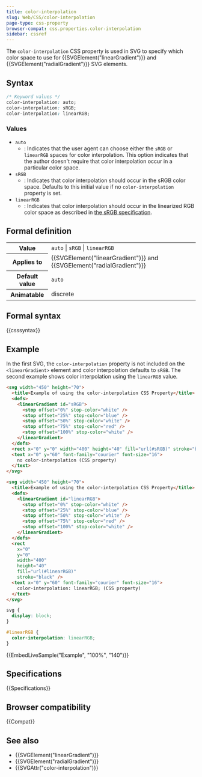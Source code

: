 ```yaml
---
title: color-interpolation
slug: Web/CSS/color-interpolation
page-type: css-property
browser-compat: css.properties.color-interpolation
sidebar: cssref
---
```



The `color-interpolation` CSS property is used in SVG to specify which color space to use for {{SVGElement("linearGradient")}} and {{SVGElement("radialGradient")}} SVG elements.

## Syntax

```css
/* Keyword values */
color-interpolation: auto;
color-interpolation: sRGB;
color-interpolation: linearRGB;
```

### Values

- `auto`
  - : Indicates that the user agent can choose either the `sRGB` or `linearRGB` spaces for color interpolation. This option indicates that the author doesn't require that color interpolation occur in a particular color space.
- `sRGB`
  - : Indicates that color interpolation should occur in the sRGB color space.
    Defaults to this initial value if no `color-interpolation` property is set.
- `linearRGB`
  - : Indicates that color interpolation should occur in the linearized RGB color space as described in [the sRGB specification](https://webstore.iec.ch/publication/6169).

## Formal definition

<table class="properties">
  <tbody>
    <tr>
      <th scope="row">Value</th>
      <td><code>auto</code> | <code>sRGB</code> | <code>linearRGB</code></td>
    </tr>
    <tr>
      <th scope="row">Applies to</th>
      <td>{{SVGElement("linearGradient")}} and {{SVGElement("radialGradient")}}</td>
    </tr>
    <tr>
      <th scope="row">Default value</th>
      <td><code>auto</code></td>
    </tr>
    <tr>
      <th scope="row">Animatable</th>
      <td>discrete</td>
    </tr>
  </tbody>
</table>

## Formal syntax

{{csssyntax}}

## Example

In the first SVG, the `color-interpolation` property is not included on the `<linearGradient>` element and color interpolation defaults to `sRGB`.
The second example shows color interpolation using the `linearRGB` value.

```html
<svg width="450" height="70">
  <title>Example of using the color-interpolation CSS Property</title>
  <defs>
    <linearGradient id="sRGB">
      <stop offset="0%" stop-color="white" />
      <stop offset="25%" stop-color="blue" />
      <stop offset="50%" stop-color="white" />
      <stop offset="75%" stop-color="red" />
      <stop offset="100%" stop-color="white" />
    </linearGradient>
  </defs>
  <rect x="0" y="0" width="400" height="40" fill="url(#sRGB)" stroke="black" />
  <text x="0" y="60" font-family="courier" font-size="16">
    no color-interpolation (CSS property)
  </text>
</svg>
```

```html
<svg width="450" height="70">
  <title>Example of using the color-interpolation CSS Property</title>
  <defs>
    <linearGradient id="linearRGB">
      <stop offset="0%" stop-color="white" />
      <stop offset="25%" stop-color="blue" />
      <stop offset="50%" stop-color="white" />
      <stop offset="75%" stop-color="red" />
      <stop offset="100%" stop-color="white" />
    </linearGradient>
  </defs>
  <rect
    x="0"
    y="0"
    width="400"
    height="40"
    fill="url(#linearRGB)"
    stroke="black" />
  <text x="0" y="60" font-family="courier" font-size="16">
    color-interpolation: linearRGB; (CSS property)
  </text>
</svg>
```

```css
svg {
  display: block;
}

#linearRGB {
  color-interpolation: linearRGB;
}
```

{{EmbedLiveSample("Example", "100%", "140")}}

## Specifications

{{Specifications}}

## Browser compatibility

{{Compat}}

## See also

- {{SVGElement("linearGradient")}}
- {{SVGElement("radialGradient")}}
- {{SVGAttr("color-interpolation")}}
